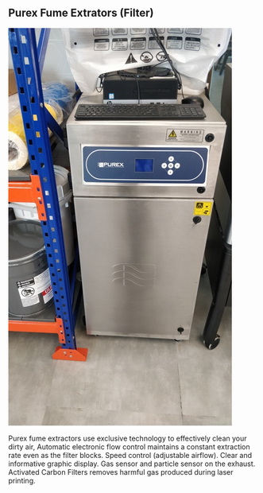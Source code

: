 ## Purex Fume Extrators (Filter)

![Laser Cutter Filter](img/Lasercutterfilter.jpeg "Laser Cutter Filter")

Purex fume extractors use exclusive technology to effectively clean your dirty air,
Automatic electronic flow control maintains a constant extraction rate even as the filter blocks.
Speed control (adjustable airflow).
Clear and informative graphic display.
Gas sensor and particle sensor on the exhaust.
Activated Carbon Filters removes harmful gas produced during laser printing.